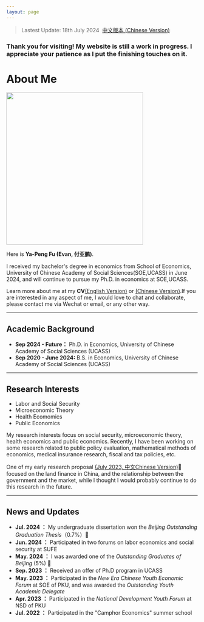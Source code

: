 ```yaml
---
layout: page
---
```


> Lastest Update: 18th July 2024&nbsp;  [中文版本 (Chinese Version)](https://yapengf.com/main-zh/)


### Thank you for visiting! My website is still a work in progress. I appreciate your patience as I put the finishing touches on it.

# About Me

<img src="https://yapengf.com/images/fuyapeng.png" class="floatpic" width="360" height="400">

Here is **Ya-Peng Fu (Evan, 付亚鹏)**.

I received my bachelor's degree in economics from School of Economics, University of Chinese Academy of Social Sciences(SOE,UCASS) in June 2024, and will continue to pursue my Ph.D. in economics at SOE,UCASS. 

Learn more about me at my **CV**[(English Version)](https://yapengf.com/cv/cv_en.pdf) or [(Chinese Version)](https://yapengf.com/cv/cv_zh.pdf).If you are interested in any aspect of me, I would love to chat and collaborate, please contact me via Wechat or email, or any other way.

---

## Academic Background

- **Sep 2024 - Future：** Ph.D. in Economics, University of Chinese Academy of Social Sciences (UCASS)
- **Sep 2020 - June 2024:** B.S. in Economics, University of Chinese Academy of Social Sciences (UCASS)


---

## Research Interests

- Labor and Social Security
- Microeconomic Theory
- Health Ecomomics
- Public Economics
  
My research interests focus on social security, microeconomic theory, health economics and public economics. Recently, I have been working on some research related to public policy evaluation, mathematical methods of economics, medical insurance research, fiscal and tax policies, etc.

One of my early research proposal [(July 2023, 中文Chinese Version)](https://yapengf.com/file/proposal-yapeng-2023.pdf)🔗 focused on the land finance in China, and the relationship between the government and the market, while I thought I would probably continue to do this research in the future. 

---

## News and Updates

- **Jul. 2024 ：** My undergraduate dissertation won the *Beijing Outstanding Graduation Thesis*（0.7%）🎉
- **Jun. 2024 ：** Participated in two forums on labor economics and social security at SUFE
- **May. 2024 ：** I was awarded one of the *Outstanding Graduates of Beijing* (5%) 🎉
- **Sep. 2023 ：** Received an offer of Ph.D program in UCASS
- **May. 2023 ：** Participated in the *New Era Chinese Youth Economic Forum* at SOE of PKU, and was awarded the *Outstanding Youth Academic Delegate*
- **Apr. 2023 ：** Participated in the *National Development Youth Forum* at NSD of PKU
- **Jul. 2022 ：** Participated in the "Camphor Economics" summer school


